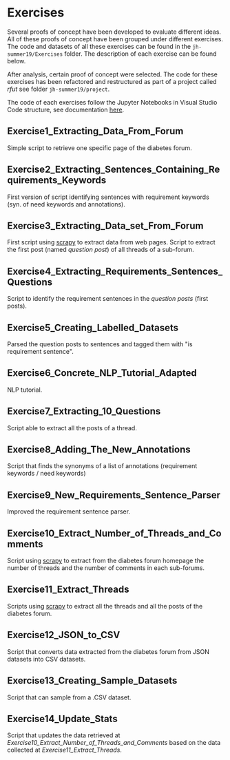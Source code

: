 # Exercises

Several proofs of concept have been developed to evaluate different ideas. All of these proofs of concept have been grouped under different exercises. The code and datasets of all these exercises can be found in the `jh-summer19/Exercises` folder. The description of each exercise can be found below. 

After analysis, certain proof of concept were selected. The code for these exercises has been refactored and restructured as part of a project called *rfut* see folder `jh-summer19/project`.

The code of each exercises follow the Jupyter Notebooks in Visual Studio Code structure, see documentation [here](https://code.visualstudio.com/docs/python/jupyter-support).

## Exercise1_Extracting_Data_From_Forum

Simple script to retrieve one specific page of the diabetes forum.

## Exercise2_Extracting_Sentences_Containing_Requirements_Keywords

First version of script identifying sentences with requirement keywords (syn. of need keywords and annotations).

## Exercise3_Extracting_Data_set_From_Forum

First script using [scrapy](https://scrapy.org/) to extract data from web pages. Script to extract the first post (named *question post*) of all threads of a sub-forum.

## Exercise4_Extracting_Requirements_Sentences_Questions

Script to identify the requirement sentences in the *question posts* (first posts).

## Exercise5_Creating_Labelled_Datasets

Parsed the question posts to sentences and tagged them with "is requirement sentence".

## Exercise6_Concrete_NLP_Tutorial_Adapted

NLP tutorial.

## Exercise7_Extracting_10_Questions

Script able to extract all the posts of a thread.

## Exercise8_Adding_The_New_Annotations

Script that finds the synonyms of a list of annotations (requirement keywords / need keywords) 

## Exercise9_New_Requirements_Sentence_Parser

Improved the requirement sentence parser.

## Exercise10_Extract_Number_of_Threads_and_Comments

Script using [scrapy](https://scrapy.org/) to extract from the diabetes forum homepage the number of threads and the number of comments in each sub-forums.

## Exercise11_Extract_Threads

Scripts using [scrapy](https://scrapy.org/) to extract all the threads and all the posts of the diabetes forum.

## Exercise12_JSON_to_CSV

Script that converts data extracted from the diabetes forum from JSON datasets into CSV datasets. 

## Exercise13_Creating_Sample_Datasets

Script that can sample from a .CSV dataset.

## Exercise14_Update_Stats

Script that updates the data retrieved at *Exercise10_Extract_Number_of_Threads_and_Comments* based on the data collected at *Exercise11_Extract_Threads*.
